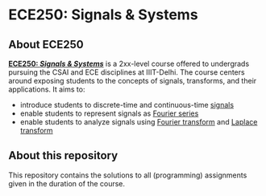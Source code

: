 # ECE250: Signals & Systems

## About ECE250

<b>[ECE250: *Signals & Systems*](http://techtree.iiitd.edu.in/viewDescription/filename?=ECE250)</b> is a 2xx-level course offered to undergrads pursuing the CSAI and ECE disciplines at IIIT-Delhi. The course centers around exposing students to the concepts of signals, transforms, and their applications. It aims to:

- introduce students to discrete-time and continuous-time [signals](https://en.wikipedia.org/wiki/Signal)
- enable students to represent signals as [Fourier series](https://en.wikipedia.org/wiki/Fourier_series)
- enable students to analyze signals using [Fourier transform](https://en.wikipedia.org/wiki/Fourier_transform) and [Laplace transform](https://en.wikipedia.org/wiki/Laplace_transform)

## About this repository

This repository contains the solutions to all (programming) assignments given in the duration of the course.
